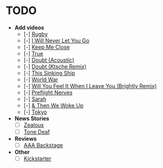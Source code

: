 # TODO

- **Add videos**
  - [-] [Rugby](https://rugby.wearebrightly.com/)
  - [-] [I Will Never Let You Go](https://www.youtube.com/watch?v=1ikrtVm5T5c)
  - [-] [Keep Me Close](https://vimeo.com/129595248)
  - [-] [True](https://www.youtube.com/watch?v=La-gqpfnOKY)
  - [-] [Doubt (Acoustic)](https://www.youtube.com/watch?v=B9QeLOa0n-k)
  - [-] [Doubt (Ktsche Remix)](https://www.youtube.com/watch?v=Ih19EysHaY8)
  - [-] [This Sinking Ship](https://www.youtube.com/watch?v=EKtMDKIry8I)
  - [-] [World War](https://www.youtube.com/watch?v=Ci0sOZ86Los)
  - [-] [Will You Feel It When I Leave You (Brightly Remix)](https://ceresband.bandcamp.com/track/will-you-feel-it-when-i-leave-you-brightly-remix)
  - [-] [Preflight Nerves](https://www.youtube.com/watch?v=hMaeY0aP1xQ)
  - [-] [Sarah](https://www.youtube.com/watch?v=URZ-GaAJ-V8)
  - [-] [& Then We Woke Up](https://www.youtube.com/watch?v=IH1PEb9X6kY)
  - [-] [Tokyo](https://www.youtube.com/watch?v=gA77r0aGtpM)
- **News Stories**
  - [ ] [Zealous](https://zealous.co/about/archive-2/features-archive/charlie-gleason-electronic-folk-music/)
  - [ ] [Tone Deaf](https://tonedeaf.thebrag.com/premiere-brightly-unveils-stunning-new-lp-one-for-sorrow-two-for-joy/)
- **Reviews**
  - [ ] [AAA Backstage](https://aaabackstage.com/album-review-brightly-one-for-sorrow-two-for-joy/)
- **Other**
  - [ ] [Kickstarter](https://www.kickstarter.com/projects/207221174/one-for-sorrow-two-for-joy-an-experiment-in-partic/description)
